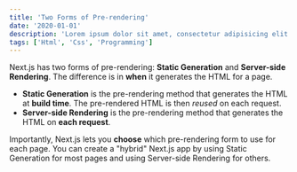 ```yaml
---
title: 'Two Forms of Pre-rendering'
date: '2020-01-01'
description: 'Lorem ipsum dolor sit amet, consectetur adipisicing elit. Aperiam aspernatur autem deserunt eius fugit harum illum inventore ipsam nesciunt perspiciatis quasi quidem, rem similique voluptas!'
tags: ['Html', 'Css', 'Programming']
---
```


Next.js has two forms of pre-rendering: **Static Generation** and **Server-side Rendering**. The difference is in **when** it generates the HTML for a page.

- **Static Generation** is the pre-rendering method that generates the HTML at **build time**. The pre-rendered HTML is then _reused_ on each request.
- **Server-side Rendering** is the pre-rendering method that generates the HTML on **each request**.

Importantly, Next.js lets you **choose** which pre-rendering form to use for each page. You can create a "hybrid" Next.js app by using Static Generation for most pages and using Server-side Rendering for others.
